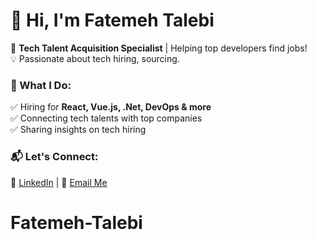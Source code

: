 # 👋 Hi, I'm Fatemeh Talebi  
🚀 **Tech Talent Acquisition Specialist** | Helping top developers find jobs!  
💡 Passionate about tech hiring, sourcing.  

### 📢 What I Do:  
✅ Hiring for **React, Vue.js, .Net, DevOps & more**  
✅ Connecting tech talents with top companies  
✅ Sharing insights on tech hiring  

### 📬 Let's Connect:  
🔗 [LinkedIn](https://www.linkedin.com/in/fatemeh-talebi-6306791a3/) | 📩 [Email Me](Fatemehta28@gmail.com)  
# Fatemeh-Talebi
